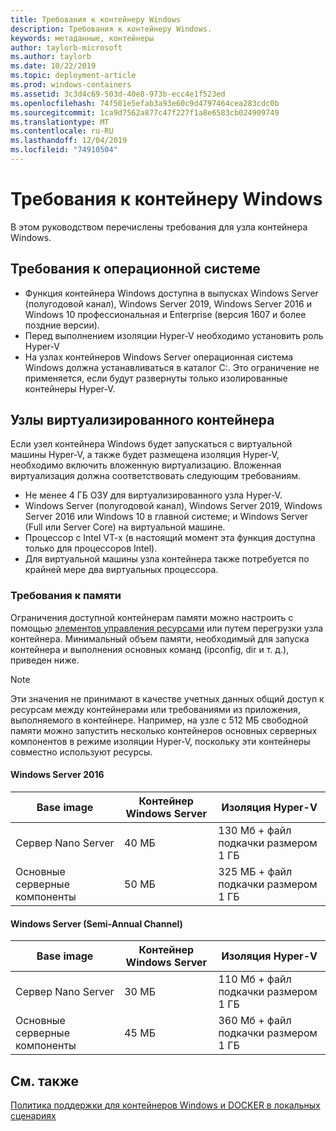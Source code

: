 ```yaml
---
title: Требования к контейнеру Windows
description: Требования к контейнеру Windows.
keywords: метаданные, контейнеры
author: taylorb-microsoft
ms.author: taylorb
ms.date: 10/22/2019
ms.topic: deployment-article
ms.prod: windows-containers
ms.assetid: 3c3d4c69-503d-40e8-973b-ecc4e1f523ed
ms.openlocfilehash: 74f501e5efab3a93e60c9d4797464cea283cdc0b
ms.sourcegitcommit: 1ca9d7562a877c47f227f1a8e6583cb024909749
ms.translationtype: MT
ms.contentlocale: ru-RU
ms.lasthandoff: 12/04/2019
ms.locfileid: "74910504"
---
```

# <a name="windows-container-requirements"></a>Требования к контейнеру Windows

В этом руководством перечислены требования для узла контейнера Windows.

## <a name="operating-system-requirements"></a>Требования к операционной системе

- Функция контейнера Windows доступна в выпусках Windows Server (полугодовой канал), Windows Server 2019, Windows Server 2016 и Windows 10 профессиональная и Enterprise (версия 1607 и более поздние версии).
- Перед выполнением изоляции Hyper-V необходимо установить роль Hyper-V
- На узлах контейнеров Windows Server операционная система Windows должна устанавливаться в каталог C:\. Это ограничение не применяется, если будут развернуты только изолированные контейнеры Hyper-V.

## <a name="virtualized-container-hosts"></a>Узлы виртуализированного контейнера

Если узел контейнера Windows будет запускаться с виртуальной машины Hyper-V, а также будет размещена изоляция Hyper-V, необходимо включить вложенную виртуализацию. Вложенная виртуализация должна соответствовать следующим требованиям.

- Не менее 4 ГБ ОЗУ для виртуализированного узла Hyper-V.
- Windows Server (полугодовой канал), Windows Server 2019, Windows Server 2016 или Windows 10 в главной системе; и Windows Server (Full или Server Core) на виртуальной машине.
- Процессор с Intel VT-x (в настоящий момент эта функция доступна только для процессоров Intel).
- Для виртуальной машины узла контейнера также потребуется по крайней мере два виртуальных процессора.

### <a name="memory-requirements"></a>Требования к памяти

Ограничения доступной контейнерам памяти можно настроить с помощью [элементов управления ресурсами](https://docs.microsoft.com/virtualization/windowscontainers/manage-containers/resource-controls) или путем перегрузки узла контейнера.  Минимальный объем памяти, необходимый для запуска контейнера и выполнения основных команд (ipconfig, dir и т. д.), приведен ниже.

>[!NOTE]
>Эти значения не принимают в качестве учетных данных общий доступ к ресурсам между контейнерами или требованиями из приложения, выполняемого в контейнере.  Например, на узле с 512 МБ свободной памяти можно запустить несколько контейнеров основных серверных компонентов в режиме изоляции Hyper-V, поскольку эти контейнеры совместно используют ресурсы.

#### <a name="windows-server-2016"></a>Windows Server 2016

| Base image  | Контейнер Windows Server | Изоляция Hyper-V    |
| ----------- | ------------------------ | -------------------- |
| Сервер Nano Server | 40 МБ                     | 130 Мб + файл подкачки размером 1 ГБ |
| Основные серверные компоненты | 50 МБ                     | 325 МБ + файл подкачки размером 1 ГБ |

#### <a name="windows-server-semi-annual-channel"></a>Windows Server (Semi-Annual Channel)

| Base image  | Контейнер Windows Server | Изоляция Hyper-V    |
| ----------- | ------------------------ | -------------------- |
| Сервер Nano Server | 30 МБ                     | 110 Мб + файл подкачки размером 1 ГБ |
| Основные серверные компоненты | 45 МБ                     | 360 Мб + файл подкачки размером 1 ГБ |

## <a name="see-also"></a>См. также

[Политика поддержки для контейнеров Windows и DOCKER в локальных сценариях](https://support.microsoft.com/help/4489234/support-policy-for-windows-containers-and-docker-on-premises)